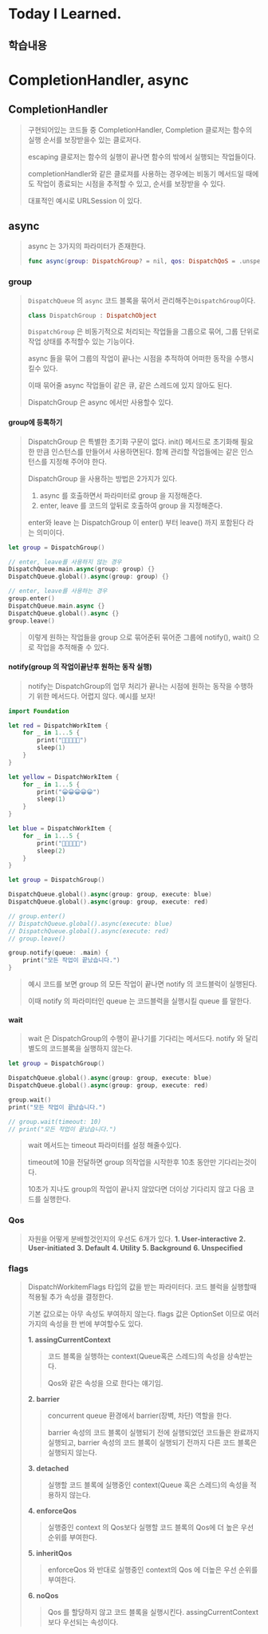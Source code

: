 # Today I Learned.

## 학습내용
# CompletionHandler, async

## CompletionHandler
>구현되어있는 코드들 중 CompletionHandler, Completion 클로저는 함수의 실행 순서를 보장받을수 있는 클로저다.
>
>escaping 클로저는 함수의 실행이 끝나면 함수의 밖에서 실행되는 작업들이다.
>
>completionHandler와 같은 클로져를 사용하는 경우에는 비동기 메서드일 때에도 작업이 종료되는 시점을 추적할 수 있고, 순서를 보장받을 수 있다.
>
>대표적인 예시로 URLSession 이 있다.

## async
> async 는 3가지의 파라미터가 존재한다.
>```swift
>func async(group: DispatchGroup? = nil, qos: DispatchQoS = .unspecified, flags: DispatchWorkItemFlags = [], execute work: @escaping () -> Void)
>```

### group
>`DispatchQueue` 의 `async` 코드 블록을 묶어서 관리해주는`DispatchGroup`이다.
>```swift
>class DispatchGroup : DispatchObject
>```
>`DispatchGroup` 은 비동기적으로 처리되는 작업들을 그룹으로 묶어, 그룹 단위로 작업 상태를 추적할수 있는 기능이다. 
>
>async 들을 묶어 그룹의 작업이 끝나는 시점을 추적하여 어떠한 동작을 수행시킬수 있다.
>
>이때 묶어줄 async 작업들이 같은 큐, 같은 스레드에 있지 않아도 된다.
>
>DispatchGroup 은 async 에서만 사용할수 있다.

#### group에 등록하기
>DispatchGroup 은 특별한 초기화 구문이 없다.
>init() 메서드로 초기화해 필요한 만큼 인스턴스를 만들어서 사용하면된다.
>함께 관리할 작업들에는 같은 인스턴스를 지정해 주어야 한다.
>
>DispatchGroup 을 사용하는 방법은 2가지가 있다.
>1. async 를 호출하면서 파라미터로 group 을 지정해준다.
>2. enter, leave 를 코드의 앞뒤로 호출하여 group 을 지정해준다.
>
>enter와 leave 는 DispatchGroup 이 enter() 부터 leave() 까지 포함된다 라는 의미이다.
>
```swift
let group = DispatchGroup()

// enter, leave를 사용하지 않는 경우
DispatchQueue.main.async(group: group) {}
DispatchQueue.global().async(group: group) {}

// enter, leave를 사용하는 경우
group.enter()
DispatchQueue.main.async {}
DispatchQueue.global().async {}
group.leave()
```
> 이렇게 원하는 작업들을 group 으로 묶어준뒤 묶어준 그룹에 notify(), wait() 으로 작업을 추적해줄 수 있다.

#### notify(group 의 작업이끝난후 원하는 동작 실행)
>notify는 DispatchGroup의 업무 처리가 끝나는 시점에 원하는 동작을 수행하기 위한 메서드다.
> 어렵지 않다.
> 예시를 보자!
```swift
import Foundation

let red = DispatchWorkItem {
    for _ in 1...5 {
        print("🥵🥵🥵🥵🥵")
        sleep(1)
    }
}

let yellow = DispatchWorkItem {
    for _ in 1...5 {
        print("😀😀😀😀😀")
        sleep(1)
    }
}

let blue = DispatchWorkItem {
    for _ in 1...5 {
        print("🥶🥶🥶🥶🥶")
        sleep(2)
    }
}

let group = DispatchGroup()

DispatchQueue.global().async(group: group, execute: blue)
DispatchQueue.global().async(group: group, execute: red)

// group.enter()
// DispatchQueue.global().async(execute: blue)
// DispatchQueue.global().async(execute: red)
// group.leave()

group.notify(queue: .main) {
    print("모든 작업이 끝났습니다.")
}
```
> 예시 코드를 보면 group 의 모든 작업이 끝나면 notify 의 코드블럭이 실행된다.
> 
> 이때 notify 의 파라미터인 queue 는 코드블럭을 실행시킬 queue 를 말한다.

#### wait
>wait 은 DispatchGroup의 수행이 끝나기를 기다리는 메서드다.
>notify 와 달리 별도의 코드블록을 실행하지 않는다.
```swift
let group = DispatchGroup()

DispatchQueue.global().async(group: group, execute: blue)
DispatchQueue.global().async(group: group, execute: red)

group.wait()
print("모든 작업이 끝났습니다.")

// group.wait(timeout: 10)
// print("모든 작업이 끝났습니다.")
```
>wait 메서드는 timeout 파라미터를 설정 해줄수있다.
>
>timeout에 10을 전달하면 group 의작업을 시작한후 10초 동안만 기다리는것이다.
>
>10초가 지나도 group의 작업이 끝나지 않았다면 더이상 기다리지 않고 다음 코드를 실행한다.

### Qos
>자원을 어떻게 분배할것인지의 우선도 6개가 있다.
>**1. User-interactive**
>**2. User-initiated**
>**3. Default**
>**4. Utility**
>**5. Background**
>**6. Unspecified**

### flags
>DispatchWorkitemFlags 타입의 값을 받는 파라미터다.
>코드 블럭을 실행할때 적용될 추가 속성을 결정한다.
>
>기본 값으로는 아무 속성도 부여하지 않는다.
>flags 값은 OptionSet 이므로 여러가지의 속성을 한 번에 부여할수도 있다.
>
>**1. assingCurrentContext**
>>코드 블록을 실행하는 context(Queue혹은 스레드)의 속성을 상속받는다. 
>>
>>Qos와 같은 속성을 으로 한다는 얘기임.
>
>**2. barrier**
>>concurrent queue 환경에서 barrier(장벽, 차단) 역할을 한다.
>>
>>barrier 속성의 코드 블록이 실행되기 전에 실행되었던 코드들은 완료까지 실행되고, barrier 속성의 코드 블록이 실행되기 전까지 다른 코드 블록은 실행되지 않는다.
>
>**3. detached**
>>실행할 코드 블록에 실행중인 context(Queue 혹은 스레드)의 속성을 적용하지 않는다.
>
>**4. enforceQos**
>>실행중인 context 의 Qos보다 실행할 코드 블록의 Qos에 더 높은 우선순위를 부여한다.
>
>**5. inheritQos**
>>enforceQos 와 반대로 실행중인 context의 Qos 에 더높은 우선 순위를 부여한다.
>
>**6. noQos**
>>Qos 를 할당하지 않고 코드 블록을 실행시킨다.
>>assingCurrentContext 보다 우선되는 속성이다.
